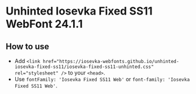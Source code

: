 # Unhinted Iosevka Fixed SS11 WebFont 24.1.1

## How to use

- Add `<link href="https://iosevka-webfonts.github.io/unhinted-iosevka-fixed-ss11/iosevka-fixed-ss11-unhinted.css" rel="stylesheet" />` to your `<head>`.
- Use `fontFamily: 'Iosevka Fixed SS11 Web'` or `font-family: 'Iosevka Fixed SS11 Web'`.
